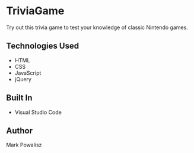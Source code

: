 # TriviaGame

Try out this trivia game to test your knowledge of classic Nintendo games.

## Technologies Used

- HTML
- CSS
- JavaScript
- jQuery

## Built In

- Visual Studio Code

## Author

Mark Powalisz
